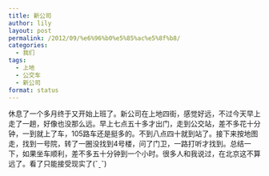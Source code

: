 ```yaml
---
title: 新公司
author: lily
layout: post
permalink: /2012/09/%e6%96%b0%e5%85%ac%e5%8f%b8/
categories:
  - 我们
tags:
  - 上地
  - 公交车
  - 新公司
format: status
---
```

休息了一个多月终于又开始上班了。新公司在上地四街，感觉好远，不过今天早上走了一趟，好像也没那么远。早上七点五十多才出门，走到公交站，差不多花十分钟，一到就上了车，105路车还是挺多的。不到八点四十就到站了。接下来按地图走，找到一号院，转了一圈没找到4号楼，问了门卫，一路打听才找到。总结一下，如果坐车顺利，差不多五十分钟到一个小时。很多人和我说过，在北京这不算远了。看了只能接受现实了(ˇˍˇ)